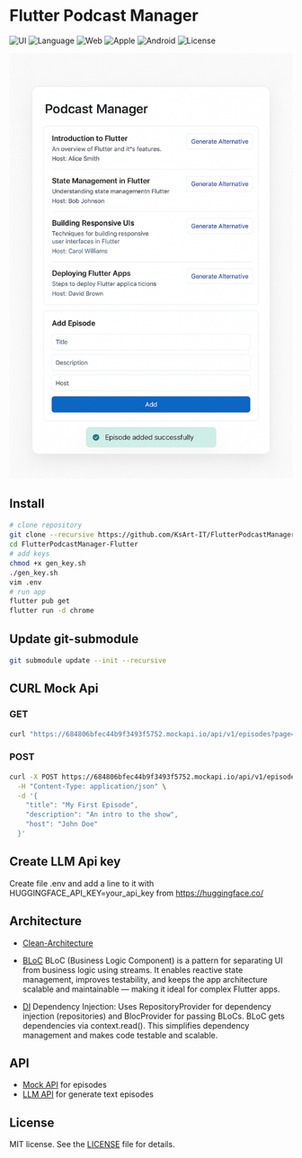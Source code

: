 # Flutter Podcast Manager
![UI](https://img.shields.io/badge/Flutter-3.32-gold?logo=Flutter) ![Language](https://img.shields.io/badge/Dart-3.8-blue?logo=Dart) ![Web](https://img.shields.io/badge/Web-UI-F4F4F4?logo=Web) ![Apple](https://img.shields.io/badge/iOS-15-F4F4F4?logo=Apple) ![Android](https://img.shields.io/badge/Android-10-33A753?logo=Android) ![License](https://img.shields.io/badge/License-MIT-EF443B?logo=Cachet)

![Screenshots of the app](images/screenshots.png)

## Install

```bash
# clone repository
git clone --recursive https://github.com/KsArt-IT/FlutterPodcastManager-Flutter
cd FlutterPodcastManager-Flutter
# add keys
chmod +x gen_key.sh
./gen_key.sh
vim .env
# run app
flutter pub get
flutter run -d chrome
```

## Update git-submodule

```bash
git submodule update --init --recursive
```

## CURL Mock Api

### GET

```bash
curl "https://684806bfec44b9f3493f5752.mockapi.io/api/v1/episodes?page=1&limit=5"
```

### POST

```bash
curl -X POST https://684806bfec44b9f3493f5752.mockapi.io/api/v1/episodes \
  -H "Content-Type: application/json" \
  -d '{
    "title": "My First Episode",
    "description": "An intro to the show",
    "host": "John Doe"
  }'
```

## Create LLM Api key
Create file .env and add a line to it with
HUGGINGFACE_API_KEY=your_api_key from <https://huggingface.co/>

## Architecture

- [Clean-Architecture](https://blog.cleancoder.com/uncle-bob/2012/08/13/the-clean-architecture.html)

- [BLoC](https://pub.dev/packages/flutter_bloc)
BLoC (Business Logic Component) is a pattern for separating UI from business logic using streams. It enables reactive state management, improves testability, and keeps the app architecture scalable and maintainable — making it ideal for complex Flutter apps.

- [DI](https://pub.dev/packages/flutter_bloc#blocprovider)
Dependency Injection:
Uses RepositoryProvider for dependency injection (repositories) and BlocProvider for passing BLoCs.
BLoC gets dependencies via context.read<T>().
This simplifies dependency management and makes code testable and scalable.

## API

- [Mock API](https://mockapi.io) for episodes
- [LLM API](https://huggingface.co/) for generate text episodes

## License

MIT license. See the [LICENSE](https://github.com/KsArt-IT/FlutterPodcastManager-Flutter?tab=MIT-1-ov-file) file for details.
